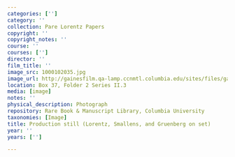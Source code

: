 ```yaml
---
categories: ['']
category: ''
collection: Pare Lorentz Papers
copyright: ''
copyright_notes: ''
course: ''
courses: ['']
director: ''
film_title: ''
image_src: 1000102035.jpg
image_url: http://gainesfilm.qa-lamp.ccnmtl.columbia.edu/sites/files/gainesfilm/images/1000102035.jpg
location: Box 37, Folder 2 Series II.3
media: [image]
notes: ''
physical_description: Photograph
repository: Rare Book & Manuscript Library, Columbia University
taxonomies: [Image]
title: Production still (Lorentz, Smallens, and Gruenberg on set)
year: ''
years: ['']

---
```

